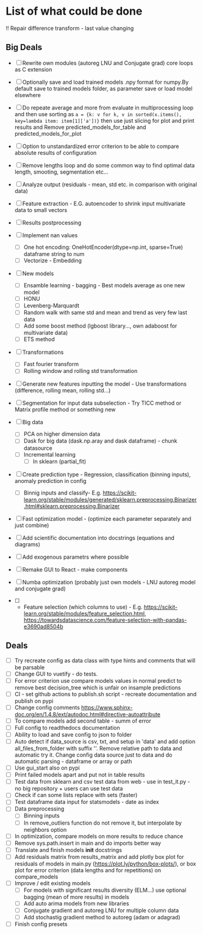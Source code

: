 # List of what could be done

!! Repair difference transform - last value changing

## Big Deals

- [ ] Rewrite own modules (autoreg LNU and Conjugate grad) core loops as C extension
- [ ] Optionally save and load trained models .npy format for numpy.By default save to trained models folder, as parameter save or load model elsewhere
- [ ] Do repeate average and more from evaluate in multiprocessing loop and then use sorting as `a = {k: v for k, v in sorted(x.items(), key=lambda item: item[1]['a'])}` then use just slicing for plot and print results and Remove predicted_models_for_table and predicted_models_for_plot

- [ ] Option to unstandardized error criterion to be able to compare absolute results of configuration

- [ ] Remove lengths loop and do some common way to find optimal data length, smooting, segmentation etc...
- [ ] Analyze output (residuals - mean, std etc. in comparison with original data)
- [ ] Feature extraction - E.G. autoencoder to shrink input multivariate data to small vectors
- [ ] Results postprocessing
- [ ] Implement nan values
  - [ ] One hot encoding: OneHotEncoder(dtype=np.int, sparse=True) dataframe string to num
  - [ ] Vectorize - Embedding
- [ ] New models
  - [ ] Ensamble learning - bagging - Best models average as one new model
  - [ ] HONU
  - [ ] Levenberg-Marquardt
  - [ ] Random walk with same std and mean and trend as very few last data
  - [ ] Add some boost method (lgboost library..., own adaboost for multivariate data)
  - [ ] ETS method
- [ ] Transformations
  - [ ] Fast fourier transform
  - [ ] Rolling window and rolling std transformation
- [ ] Generate new features inputting the model - Use transformations (difference, rolling mean, rolling std...)
- [ ] Segmentation for input data subselection - Try TICC method or Matrix profile method or something new
- [ ] Big data
  - [ ] PCA on higher dimension data
  - [ ] Dask for big data (dask.np.aray and dask dataframe) - chunk datasource
  - [ ] Incremental learning
    - [ ] In sklearn (partial_fit)
- [ ] Create prediction type - Regression, classification (binning inputs), anomaly prediction in config
  - [ ] Binnig inputs and classify- E.g. https://scikit-learn.org/stable/modules/generated/sklearn.preprocessing.Binarizer.html#sklearn.preprocessing.Binarizer
- [ ] Fast optimization model - (optimize each parameter separately and just combine)
- [ ] Add scientific documentation into docstrings (equations and diagrams)
- [ ] Add exogenous parametrs where possible
- [ ] Remake GUI to React - make components
- [ ] Numba optimization (probably just own models - LNU autoreg model and conjugate grad)
- [ ] - Feature selection (which columns to use) - E.g. https://scikit-learn.org/stable/modules/feature_selection.html, https://towardsdatascience.com/feature-selection-with-pandas-e3690ad8504b

## Deals

- [ ] Try recreate config as data class with type hints and comments that will be parsable
- [ ] Change GUI to vuetify - do tests.
- [ ] For error criterion use compare models values in normal predict to remove best decision_tree which is unfair on insample predictions
- [ ] CI - set github actions to publish.sh script - recreate documentation and publish on pypi
- [ ] Change config comments https://www.sphinx-doc.org/en/1.4.8/ext/autodoc.html#directive-autoattribute
- [ ] To compare models add second table - summ of error
- [ ] Full config to readthedocs documentation
- [ ] Ability to load and save config to json to folder
- [ ] Auto detect if data_source is csv, txt, and setup in 'data' and add option all_files_from_folder with suffix ''. Remove relative path to data and automatic try it. Change config data source just to data and do automatic parsing - dataframe or array or path
- [ ] Use gui_start also on pypi
- [ ] Print failed models apart and put not in table results
- [ ] Test data from sklearn and csv test data from web - use in test_it.py - no big repository + users can use test data
- [ ] Check if can some lists replace with sets (faster)
- [ ] Test dataframe data input for statsmodels - date as index
- [ ] Data preprocessing
  - [ ] Binning inputs
  - [ ] In remove_outliers function do not remove it, but interpolate by neighbors option
- [ ] In optimization, compare models on more results to reduce chance
- [ ] Remove sys.path.insert in main and do imports better way
- [ ] Translate and finish models **init** docstrings
- [ ] Add residuals matrix from results_matrix and add plotly box plot for residuals of models in main.py (https://plot.ly/python/box-plots/), or box plot for error criterion (data lengths and for repetitions) on compare_models
- [ ] Improve / edit existing models
  - [ ] For models with significant results diversity (ELM...) use optional bagging (mean of more results) in models
  - [ ] Add auto arima models from new libraries
  - [ ] Conjugate gradient and autoreg LNU for multiple column data
  - [ ] Add stochastig gradient method to autoreg (adam or adagrad)
- [ ] Finish config presets
